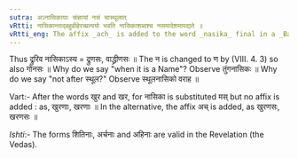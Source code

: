 ```yaml
---
sutra: अञ्नासिकायाः संज्ञायां नसं चास्थूलात्
vRtti: नासिकान्ताद्बहुव्रीहेरच्प्रत्ययो भवति नासिकाशब्दश्च नसमादेशमापद्यते ॥
vRtti_eng: The affix _ach_ is added to the word _nasika_ final in a _Bahuvrihi_, when it expresses a Name, whereby _nas_ is substituted for _nasika_, but not so when the word _sthula_ precedes the word _nasika_.
---
```

Thus द्रुरिव नासिकाऽस्य = द्रुणसः, वाद्ध्रीणसः ॥ The न is changed to ण by (VIII. 4. 3) so also गोनसः ॥ Why do we say "when it is a Name"? Observe तुंगनासिकः ॥ Why do we say "not after स्थूल?" Observe स्थूलनासिको वराह ॥

Vart:- After the words खुर and खर, for नासिका is substituted मस् but no affix is added : as, खुरणाः, खरणाः ॥ In the alternative, the affix अच् is added, as खुरणसः, खरणसः ॥

_Ishti_:- The forms शितिनाः, अर्चनाः and अहिनाः are valid in the Revelation (the Vedas).
